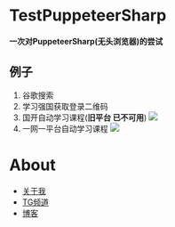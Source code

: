 # TestPuppeteerSharp
**一次对PuppeteerSharp(无头浏览器)的尝试**

## 例子
1. 谷歌搜索
2. 学习强国获取登录二维码
3. 国开自动学习课程(**旧平台 已不可用**) ![](https://s2.loli.net/2021/12/16/7g6nmHx2sapUWwV.png)
4. 一网一平台自动学习课程 ![](https://pic.rmb.bdstatic.com/bjh/8aa1ca4a68298b68f6fa4f8540dd4cb0.png)
# About
- [关于我](https://windfgg.github.io/post/about/)
- [TG频道](https://t.me/Feng_Yun7)
- [博客](https://windfgg.github.io/)
